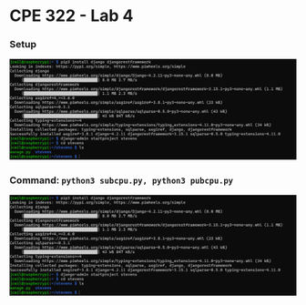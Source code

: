 # CPE 322 - Lab 4

### Setup
![cd ](lab4_01.png)

### Command: `python3 subcpu.py, python3 pubcpu.py`
![cd ](lab4_01.png)